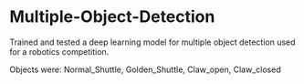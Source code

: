 # Multiple-Object-Detection
Trained and tested a deep learning model for multiple object detection used for a robotics competition.

Objects were:
Normal_Shuttle, Golden_Shuttle, Claw_open, Claw_closed
